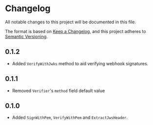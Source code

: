# Changelog
All notable changes to this project will be documented in this file.

The format is based on [Keep a Changelog](https://keepachangelog.com/en/1.0.0/),
and this project adheres to [Semantic Versioning](https://semver.org/spec/v2.0.0.html).

## 0.1.2
* Added `VerifyWithJwks` method to aid verifying webhook signatures.

## 0.1.1
* Removed `Verifier`'s `method` field default value

## 0.1.0
* Added `SignWithPem`, `VerifyWithPem` and `ExtractJwsHeader`.